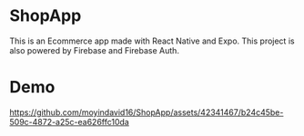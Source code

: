 # ShopApp
This is an Ecommerce app made with React Native and Expo. This project is also powered by Firebase and Firebase Auth.

# Demo


https://github.com/moyindavid16/ShopApp/assets/42341467/b24c45be-509c-4872-a25c-ea626ffc10da

